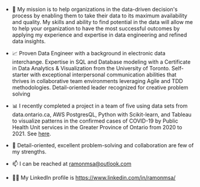 - :dart: My mission is to help organizations in the data-driven decision's process by enabling them to take their data to its maximum availability and quality. My skills and ability to find potential in the data will allow me to help your organization to have the most successful outcomes by applying my experience and expertise in data engineering and refined data insights.

- :chart_with_upwards_trend: Proven Data Engineer with a background in electronic data interchange. Expertise in SQL and Database modeling with a Certificate in Data Analytics & Visualization from the University of Toronto. Self-starter with exceptional interpersonal communication abilities that thrives in collaborative team environments leveraging Agile and TDD methodologies. Detail-oriented leader recognized for creative problem solving

- :bar_chart: I recently completed a project in a team of five using data sets from data.ontario.ca, AWS PostgresQL, Python with Scikit-learn, and Tableau to visualize patterns in the confirmed cases of COVID-19 by Public Health Unit services in the Greater Province of Ontario from 2020 to 2021. See [here](https://github.com/ramonmsa/COVID-19-Confirmed-Cases-in-Ontario).

 - :wrench: Detail-oriented, excellent problem-solving and collaboration are few of my strengths.

- 📫 I can be reached at ramonmsa@outlook.com  

- :technologist: My LinkedIn profile is https://www.linkedin.com/in/ramonmsa/


<!---
ramonmsa/ramonmsa is a ✨ special ✨ repository because its `README.md` (this file) appears on your GitHub profile.
You can click the Preview link to take a look at your changes.
--->
